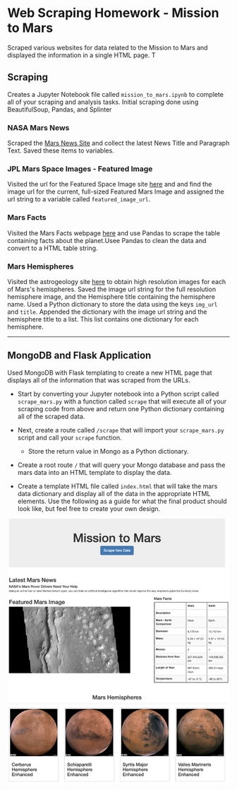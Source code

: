 # Web Scraping Homework - Mission to Mars


Scraped various websites for data related to the Mission to Mars and displayed the information in a single HTML page. T

## Scraping

Creates a Jupyter Notebook file called `mission_to_mars.ipynb`  to complete all of your scraping and analysis tasks. Initial scraping done using BeautifulSoup, Pandas, and Splinter

### NASA Mars News

Scraped the [Mars News Site](https://redplanetscience.com/) and collect the latest News Title and Paragraph Text. Saved these items to variables. 

### JPL Mars Space Images - Featured Image

Visited the url for the Featured Space Image site [here](https://spaceimages-mars.com) and and find the image url for the current, full-sized Featured Mars Image and assigned the url string to a variable called `featured_image_url`.


### Mars Facts

Visited the Mars Facts webpage [here](https://galaxyfacts-mars.com) and use Pandas to scrape the table containing facts about the planet.Usee Pandas to clean the  data and convert to a HTML table string.

### Mars Hemispheres

Visited the astrogeology site [here](https://marshemispheres.com/) to obtain high resolution images for each of Mars's hemispheres. Saved  the image url string for the full resolution hemisphere image, and the Hemisphere title containing the hemisphere name. Used a Python dictionary to store the data using the keys `img_url` and `title`. Appended the dictionary with the image url string and the hemisphere title to a list. This list contains one dictionary for each hemisphere.

- - -

## MongoDB and Flask Application

Used  MongoDB with Flask templating to create a new HTML page that displays all of the information that was scraped from the URLs.

* Start by converting your Jupyter notebook into a Python script called `scrape_mars.py` with a function called `scrape` that will execute all of your scraping code from above and return one Python dictionary containing all of the scraped data.

* Next, create a route called `/scrape` that will import your `scrape_mars.py` script and call your `scrape` function.

  * Store the return value in Mongo as a Python dictionary.

* Create a root route `/` that will query your Mongo database and pass the mars data into an HTML template to display the data.

* Create a template HTML file called `index.html` that will take the mars data dictionary and display all of the data in the appropriate HTML elements. Use the following as a guide for what the final product should look like, but feel free to create your own design.

![final_app_part1.png](Images/final_app.png)


